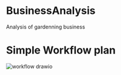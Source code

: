 # BusinessAnalysis
Analysis of gardenning business 

# Simple Workflow plan
![workflow drawio](https://github.com/AyalSwaid/BusinessAnalysis/assets/57876635/3fd0c776-1b02-4375-a050-cd2549c22228)
